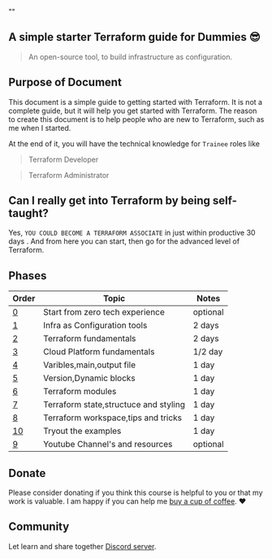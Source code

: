"<a id="start">" </a>
## A simple starter Terraform guide for Dummies 😎

> An open-source tool, to build infrastructure as configuration.

## Purpose of Document

This document is a simple guide to getting started with Terraform. It is not a complete guide, but it will help you get started with Terraform. The reason to create this document is to help people who are new to Terraform, such as me when I started.

At the end of it, you will have the technical knowledge for `Trainee` roles like
> Terraform Developer

> Terraform Administrator

## Can I really get into Terraform by being self-taught?

 Yes, `YOU COULD BECOME A TERRAFORM ASSOCIATE` in just within productive 30 days .
 And from here you can start, then go for the advanced level of Terraform.
<!-- and [deploy it on GitHub Pages](deploy.md).
See the [Quick start](quickstart.md) guide for more details. -->

## Phases

| Order | Topic                                                                          | Notes      |
|-------|----------------------------------------|---------------------------------------|
| [0](Chapter_0-Startfromzerotechexperience.md)  | Start from zero tech experience       | optional
| [1](InfraasConfigurationtools.md)              | Infra as Configuration tools          |  2 days
| [2](phase2/Fundementals.md)                    | Terraform fundamentals                |  2 days    |
| [3](phase3/CP_fundementals.md)                 | Cloud Platform fundamentals           |  1/2 day   |
| [4](phase4/VMOF.md)                            | Varibles,main,output file             |  1 day     |
| [5](phase5/README.md)                          | Version,Dynamic blocks                |  1 day     |
| [6](phase6/README.md)                          | Terraform modules                     |  1 day     |
| [7](phase7/README.md)                          | Terraform state,structuce and styling |  1 day     |
| [8](phase8/README.md)                          | Terraform workspace,tips and tricks   |  1 day     |
| [10](examples.md)                              | Tryout the examples                   |  1 day     |
| [9](phase9/YCR.md)                             | Youtube Channel's and resources       |  optional  |


## Donate

Please consider donating if you think this course is helpful to you or that my work is valuable. I am happy if you can help me [buy a cup of coffee](https://github.com/mkarjun). :heart:

## Community

Let learn and share together [Discord server](https://discord.gg/vUkyYccp).
